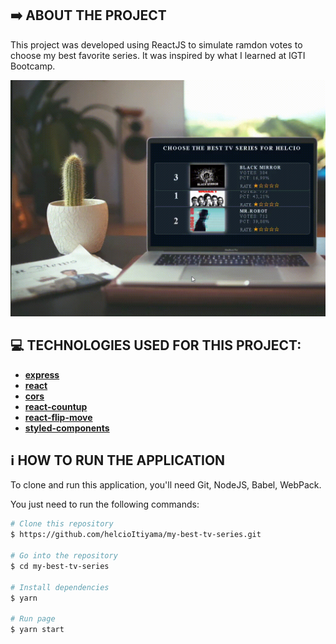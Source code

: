 
## :arrow_right: ABOUT THE PROJECT

This project was developed using ReactJS to simulate ramdon votes to choose my best favorite series. It was inspired by what I learned at IGTI Bootcamp.

<p align="center">
    <img alt ="homepage" src="https://github.com/helcioItiyama/my-best-tv-series/blob/master/frontend/public/series.gif"/>
</p>

## :computer: TECHNOLOGIES USED FOR THIS PROJECT:

- [**express**](https://github.com/expressjs/express)
- [**react**](https://github.com/facebook/react)
- [**cors**](https://github.com/expressjs/cors)
- [**react-countup**](https://github.com/glennreyes/react-countup)
- [**react-flip-move**](https://github.com/joshwcomeau/react-flip-move)
- [**styled-components**](https://github.com/styled-components/styled-components)

## :information_source: HOW TO RUN THE APPLICATION

To clone and run this application, you'll need Git, NodeJS, Babel, WebPack.

You just need to run the following commands:

```bash
# Clone this repository
$ https://github.com/helcioItiyama/my-best-tv-series.git

# Go into the repository
$ cd my-best-tv-series

# Install dependencies
$ yarn

# Run page
$ yarn start
```
